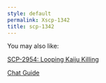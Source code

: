 ```yaml
---
style: default
permalink: Xscp-1342
title: scp-1342
---
```

You may also like:

[SCP-2954: Looping Kaiju Killing](http://scp-wiki.net/scp-2954)

[Chat Guide](http://scp-wiki.net/chat-guide)
